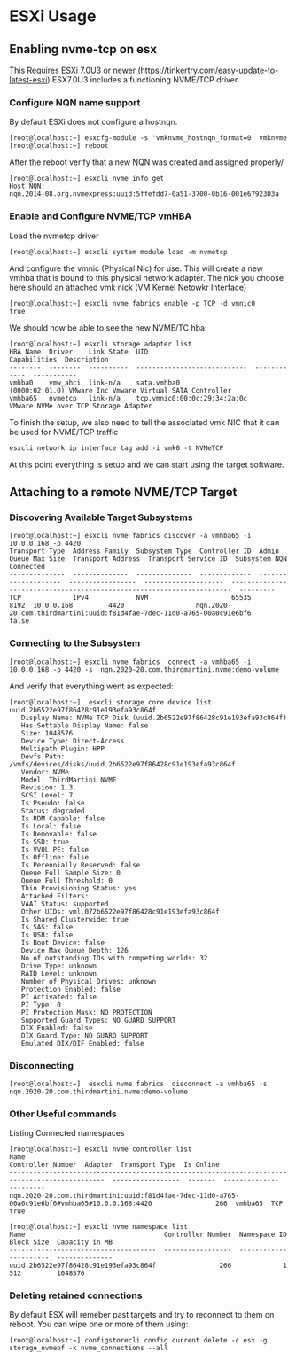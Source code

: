 # ESXi Usage

## Enabling nvme-tcp on esx
This Requires ESXi 7.0U3 or newer (https://tinkertry.com/easy-update-to-latest-esxi)
ESX7.0U3 includes  a functioning NVME/TCP driver

### Configure NQN name support
By default ESXi does not configure a hostnqn.  
```
[root@localhost:~] esxcfg-module -s 'vmknvme_hostnqn_format=0' vmknvme
[root@localhost:~] reboot
```

After the reboot verify that a new NQN was created and assigned properly/

```
[root@localhost:~] esxcli nvme info get
Host NQN:
nqn.2014-08.org.nvmexpress:uuid:5ffefdd7-0a51-3700-0b16-001e6792303a
```

### Enable and Configure NVME/TCP vmHBA

Load the nvmetcp driver
```
[root@localhost:~] esxcli system module load -m nvmetcp  
```

And configure the vmnic (Physical Nic) for use. This will create a new vmhba that is bound to this physical network adapter. The nick you choose here should an attached vmk nick (VM Kernel Netowkr Interface)
```
[root@localhost:~] esxcli nvme fabrics enable -p TCP -d vmnic0
true
```

We should now be able to see the new NVME/TC hba:
```
[root@localhost:~] esxcli storage adapter list
HBA Name  Driver    Link State  UID                           Capabilities  Description
--------  --------  ----------  ----------------------------  ------------  -----------
vmhba0    vmw_ahci  link-n/a    sata.vmhba0                                 (0000:02:01.0) VMware Inc Vmware Virtual SATA Controller
vmhba65   nvmetcp   link-n/a    tcp.vmnic0:00:0c:29:34:2a:0c                VMware NVMe over TCP Storage Adapter
```

To finish the setup, we also need to tell the associated vmk NIC that it can be used for NVME/TCP traffic
```
esxcli network ip interface tag add -i vmk0 -t NVMeTCP 
```

At this point everything is setup and we can start using the target software.

## Attaching to a remote NVME/TCP Target

### Discovering Available Target Subsystems
```
[root@localhost:~] esxcli nvme fabrics discover -a vmhba65 -i 10.0.0.168 -p 4420
Transport Type  Address Family  Subsystem Type  Controller ID  Admin Queue Max Size  Transport Address  Transport Service ID  Subsystem NQN                                                           Connected
--------------  --------------  --------------  -------------  --------------------  -----------------  --------------------  ----------------------------------------------------------------------  ---------
TCP             IPv4            NVM                     65535                  8192  10.0.0.168         4420                  nqn.2020-20.com.thirdmartini:uuid:f81d4fae-7dec-11d0-a765-00a0c91e6bf6      false
```

### Connecting to the Subsystem
```
[root@localhost:~] esxcli nvme fabrics  connect -a vmhba65 -i 10.0.0.168 -p 4420 -s  nqn.2020-20.com.thirdmartini.nvme:demo-volume
```

And verify that everything went as expected:
```
[root@localhost:~]  esxcli storage core device list
uuid.2b6522e97f86428c91e193efa93c864f
   Display Name: NVMe TCP Disk (uuid.2b6522e97f86428c91e193efa93c864f)
   Has Settable Display Name: false
   Size: 1048576
   Device Type: Direct-Access
   Multipath Plugin: HPP
   Devfs Path: /vmfs/devices/disks/uuid.2b6522e97f86428c91e193efa93c864f
   Vendor: NVMe
   Model: ThirdMartini NVME
   Revision: 1.3.
   SCSI Level: 7
   Is Pseudo: false
   Status: degraded
   Is RDM Capable: false
   Is Local: false
   Is Removable: false
   Is SSD: true
   Is VVOL PE: false
   Is Offline: false
   Is Perennially Reserved: false
   Queue Full Sample Size: 0
   Queue Full Threshold: 0
   Thin Provisioning Status: yes
   Attached Filters:
   VAAI Status: supported
   Other UIDs: vml.072b6522e97f86428c91e193efa93c864f
   Is Shared Clusterwide: true
   Is SAS: false
   Is USB: false
   Is Boot Device: false
   Device Max Queue Depth: 126
   No of outstanding IOs with competing worlds: 32
   Drive Type: unknown
   RAID Level: unknown
   Number of Physical Drives: unknown
   Protection Enabled: false
   PI Activated: false
   PI Type: 0
   PI Protection Mask: NO PROTECTION
   Supported Guard Types: NO GUARD SUPPORT
   DIX Enabled: false
   DIX Guard Type: NO GUARD SUPPORT
   Emulated DIX/DIF Enabled: false
```

### Disconnecting 
```
[root@localhost:~]  esxcli nvme fabrics  disconnect -a vmhba65 -s nqn.2020-20.com.thirdmartini.nvme:demo-volume
```

### Other Useful commands
Listing Connected namespaces
```
[root@localhost:~] esxcli nvme controller list
Name                                                                                            Controller Number  Adapter  Transport Type  Is Online
----------------------------------------------------------------------------------------------  -----------------  -------  --------------  ---------
nqn.2020-20.com.thirdmartini:uuid:f81d4fae-7dec-11d0-a765-00a0c91e6bf6#vmhba65#10.0.0.168:4420                266  vmhba65  TCP                  true

[root@localhost:~] esxcli nvme namespace list
Name                                   Controller Number  Namespace ID  Block Size  Capacity in MB
-------------------------------------  -----------------  ------------  ----------  --------------
uuid.2b6522e97f86428c91e193efa93c864f                266             1         512         1048576
```


### Deleting retained connections
By default ESX will remeber past targets and try to reconnect to them on reboot. You can wipe one or more of them using:

```
[root@localhost:~] configstorecli config current delete -c esx -g storage_nvmeof -k nvme_connections --all
```

